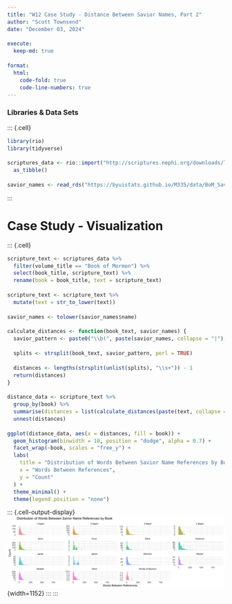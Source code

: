 ```yaml
---
title: "W12 Case Study - Distance Between Savior Names, Part 2"
author: "Scott Townsend"
date: "December 03, 2024"

execute:
  keep-md: true

format:
  html:
    code-fold: true
    code-line-numbers: true
---
```




### Libraries & Data Sets


::: {.cell}

```{.r .cell-code}
library(rio)
library(tidyverse)

scriptures_data <- rio::import("http://scriptures.nephi.org/downloads/lds-scriptures.csv.zip") %>% 
  as_tibble()

savior_names <- read_rds("https://byuistats.github.io/M335/data/BoM_SaviorNames.rds")
```
:::


# Case Study - Visualization


::: {.cell}

```{.r .cell-code}
scripture_text <- scriptures_data %>%
  filter(volume_title == "Book of Mormon") %>%
  select(book_title, scripture_text) %>%
  rename(book = book_title, text = scripture_text)

scripture_text <- scripture_text %>%
  mutate(text = str_to_lower(text))

savior_names <- tolower(savior_names$name)

calculate_distances <- function(book_text, savior_names) {
  savior_pattern <- paste0("\\b(", paste(savior_names, collapse = "|"), ")\\b")
  
  splits <- strsplit(book_text, savior_pattern, perl = TRUE)
  
  distances <- lengths(strsplit(unlist(splits), "\\s+")) - 1
  return(distances)
}

distance_data <- scripture_text %>%
  group_by(book) %>%
  summarise(distances = list(calculate_distances(paste(text, collapse = " "), savior_names))) %>%
  unnest(distances)

ggplot(distance_data, aes(x = distances, fill = book)) +
  geom_histogram(binwidth = 10, position = "dodge", alpha = 0.7) +
  facet_wrap(~book, scales = "free_y") +
  labs(
    title = "Distribution of Words Between Savior Name References by Book",
    x = "Words Between References",
    y = "Count"
  ) +
  theme_minimal() +
  theme(legend.position = "none")
```

::: {.cell-output-display}
![](W12-Case-Study---Distance-Between-Savior-Names-Part-2_files/figure-html/unnamed-chunk-2-1.png){width=1152}
:::
:::